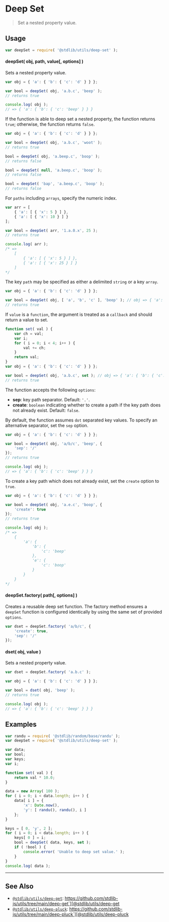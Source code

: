 <!--

@license Apache-2.0

Copyright (c) 2018 The Stdlib Authors.

Licensed under the Apache License, Version 2.0 (the "License");
you may not use this file except in compliance with the License.
You may obtain a copy of the License at

   http://www.apache.org/licenses/LICENSE-2.0

Unless required by applicable law or agreed to in writing, software
distributed under the License is distributed on an "AS IS" BASIS,
WITHOUT WARRANTIES OR CONDITIONS OF ANY KIND, either express or implied.
See the License for the specific language governing permissions and
limitations under the License.

-->

# Deep Set

> Set a nested property value.

<section class="usage">

## Usage

```javascript
var deepSet = require( '@stdlib/utils/deep-set' );
```

#### deepSet( obj, path, value\[, options] )

Sets a nested property value.

<!-- eslint-disable object-curly-newline, object-curly-spacing -->

```javascript
var obj = { 'a': { 'b': { 'c': 'd' } } };

var bool = deepSet( obj, 'a.b.c', 'beep' );
// returns true

console.log( obj );
// => { 'a': { 'b': { 'c': 'beep' } } }
```

If the function is able to deep set a nested property, the function returns `true`; otherwise, the function returns `false`.

<!-- eslint-disable object-curly-newline, object-curly-spacing -->

```javascript
var obj = { 'a': { 'b': { 'c': 'd' } } };

var bool = deepSet( obj, 'a.b.c', 'woot' );
// returns true

bool = deepSet( obj, 'a.beep.c', 'boop' );
// returns false

bool = deepSet( null, 'a.beep.c', 'boop' );
// returns false

bool = deepSet( 'bap', 'a.beep.c', 'boop' );
// returns false
```

For `paths` including `arrays`, specify the numeric index.

<!-- eslint-disable object-curly-newline, object-curly-spacing -->

```javascript
var arr = [
    { 'a': [ { 'x': 5 } ] },
    { 'a': [ { 'x': 10 } ] }
];

var bool = deepSet( arr, '1.a.0.x', 25 );
// returns true

console.log( arr );
/* =>
    [
        { 'a': [ { 'x': 5 } ] },
        { 'a': [ { 'x': 25 } ] }
    ]
*/
```

The key `path` may be specified as either a delimited `string` or a key `array`.

<!-- eslint-disable object-curly-newline, object-curly-spacing -->

```javascript
var obj = { 'a': { 'b': { 'c': 'd' } } };

var bool = deepSet( obj, [ 'a', 'b', 'c' ], 'beep' ); // obj => { 'a': { 'b': { 'c': 'beep' } } }
// returns true
```

If `value` is a `function`, the argument is treated as a `callback` and should return a value to set.

<!-- eslint-disable object-curly-newline, object-curly-spacing -->

```javascript
function set( val ) {
    var ch = val;
    var i;
    for ( i = 0; i < 4; i++ ) {
        val += ch;
    }
    return val;
}
var obj = { 'a': { 'b': { 'c': 'd' } } };

var bool = deepSet( obj, 'a.b.c', set ); // obj => { 'a': { 'b': { 'c': 'ddddd' } } }
// returns true
```

The function accepts the following `options`:

-   **sep**: key path separator. Default: `'.'`.
-   **create**: `boolean` indicating whether to create a path if the key path does not already exist. Default: `false`.

By default, the function assumes `dot` separated key values. To specify an alternative separator, set the `sep` option.

<!-- eslint-disable object-curly-newline, object-curly-spacing -->

```javascript
var obj = { 'a': { 'b': { 'c': 'd' } } };

var bool = deepSet( obj, 'a/b/c', 'beep', {
    'sep': '/'
});
// returns true

console.log( obj );
// => { 'a': { 'b': { 'c': 'beep' } } }
```

To create a key path which does not already exist, set the `create` option to `true`.

<!-- eslint-disable object-curly-newline, object-curly-spacing -->

```javascript
var obj = { 'a': { 'b': { 'c': 'd' } } };

var bool = deepSet( obj, 'a.e.c', 'boop', {
    'create': true
});
// returns true

console.log( obj );
/* =>
    {
        'a': {
            'b': {
                'c': 'beep'
            },
            'e': {
                'c': 'boop'
            }
        }
    }
*/
```

#### deepSet.factory( path\[, options] )

Creates a reusable deep set function. The factory method ensures a `deepSet` function is configured identically by using the same set of provided `options`.

```javascript
var dset = deepSet.factory( 'a/b/c', {
    'create': true,
    'sep': '/'
});
```

#### dset( obj, value )

Sets a nested property value.

<!-- eslint-disable object-curly-newline, object-curly-spacing -->

```javascript
var dset = deepSet.factory( 'a.b.c' );

var obj = { 'a': { 'b': { 'c': 'd' } } };

var bool = dset( obj, 'beep' );
// returns true

console.log( obj );
// => { 'a': { 'b': { 'c': 'beep' } } }
```

</section>

<!-- /.usage -->

<section class="examples">

## Examples

<!-- eslint no-undef: "error" -->

```javascript
var randu = require( '@stdlib/random/base/randu' );
var deepSet = require( '@stdlib/utils/deep-set' );

var data;
var bool;
var keys;
var i;

function set( val ) {
    return val * 10.0;
}

data = new Array( 100 );
for ( i = 0; i < data.length; i++ ) {
    data[ i ] = {
        'x': Date.now(),
        'y': [ randu(), randu(), i ]
    };
}

keys = [ 0, 'y', 2 ];
for ( i = 0; i < data.length; i++ ) {
    keys[ 0 ] = i;
    bool = deepSet( data, keys, set );
    if ( !bool ) {
        console.error( 'Unable to deep set value.' );
    }
}
console.log( data );
```

</section>

<!-- /.examples -->

<!-- Section for related `stdlib` packages. Do not manually edit this section, as it is automatically populated. -->

<section class="related">

* * *

## See Also

-   [`@stdlib/utils/deep-get`][@stdlib/utils/deep-get]: https://github.com/stdlib-js/utils/tree/main/deep-get`][@stdlib/utils/deep-get
-   [`@stdlib/utils/deep-pluck`][@stdlib/utils/deep-pluck]: https://github.com/stdlib-js/utils/tree/main/deep-pluck`][@stdlib/utils/deep-pluck

</section>

<!-- /.related -->

<!-- Section for all links. Make sure to keep an empty line after the `section` element and another before the `/section` close. -->

<section class="links">

<!-- <related-links> -->

[@stdlib/utils/deep-get]: https://github.com/stdlib-js/utils/tree/main/deep-get

[@stdlib/utils/deep-pluck]: https://github.com/stdlib-js/utils/tree/main/deep-pluck

<!-- </related-links> -->

</section>

<!-- /.links -->
